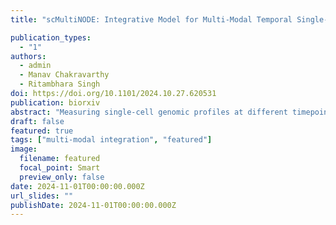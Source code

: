 ```yaml
---
title: "scMultiNODE: Integrative Model for Multi-Modal Temporal Single-Cell Data"

publication_types:
  - "1"
authors:
  - admin
  - Manav Chakravarthy
  - Ritambhara Singh
doi: https://doi.org/10.1101/2024.10.27.620531
publication: biorxiv
abstract: "Measuring single-cell genomic profiles at different timepoints enables our understanding of cell development. This understanding is more comprehensive when we perform an integrative analysis of multiple measurements (or modalities) across various developmental stages. However, obtaining such measurements from the same set of single cells is resource-intensive, restricting our ability to study them integratively. We propose an unsupervised integration model, scMultiNODE, that integrates gene expression and chromatin accessibility measurements in developing single cells while preserving cell type variations and cellular dynamics. scMultiNODE uses autoencoders to learn nonlinear low-dimensional cell representation and optimal transport to align cells across different measurements. Next, it utilizes neural ordinary differential equations to explicitly model cell development with a regularization term to learn a dynamic latent space. Our experiments on four real-world developmental single-cell datasets show that scMultiNODE can integrate temporally profiled multi-modal single-cell measurements better than existing methods that focus on cell type variations and tend to ignore cellular dynamics. We also show that scMultiNODE's joint latent space helps with the downstream analysis of single-cell development. The data and code are publicly available at https://github.com/rsinghlab/scMultiNODE."
draft: false
featured: true
tags: ["multi-modal integration", "featured"]
image:
  filename: featured
  focal_point: Smart
  preview_only: false
date: 2024-11-01T00:00:00.000Z
url_slides: ""
publishDate: 2024-11-01T00:00:00.000Z
---
```

